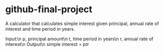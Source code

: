 # github-final-project
A calculator that calculates simple interest given principal, annual rate of interest and time period in years.

Input:\n
   p, principal amount\n
   t, time period in years\n
   r, annual rate of interest\n
Output\n
   simple interest = p*t*r
